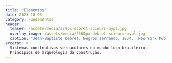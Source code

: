```yaml
---
title: "Elementos"
date: 2023-10-05
category: Fundamentos
header:
  teaser: /assets/media/320px-debret-scieurs-nypl.jpg
  overlay_image: /assets/media/2560px-debret-scieurs-nypl.jpg
  caption: "Jean-Baptiste Debret, Negros serrando, 1834. [New York Public Library](https://digitalcollections.nypl.org/items/510d47df-797e-a3d9-e040-e00a18064a99)"
excerpt: >
  Sistemas construtivos vernaculares no mundo luso-brasileiro.
  Princípios de arqueologia da construção.
---
```

